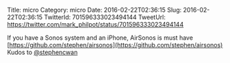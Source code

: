 Title: micro
Category: micro
Date: 2016-02-22T02:36:15
Slug: 2016-02-22T02:36:15
TwitterId: 701596333023494144
TweetUrl: https://twitter.com/mark_philpot/status/701596333023494144

If you have a Sonos system and an iPhone, AirSonos is must have [https://github.com/stephen/airsonos](https://github.com/stephen/airsonos) Kudos to [@stephencwan](https://twitter.com/stephencwan)